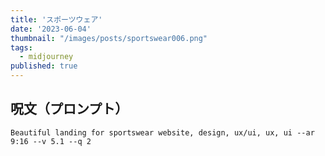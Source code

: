 ```yaml
---
title: 'スポーツウェア'
date: '2023-06-04'
thumbnail: "/images/posts/sportswear006.png"
tags:
  - midjourney
published: true
---
```


## 呪文（プロンプト）
```
Beautiful landing for sportswear website, design, ux/ui, ux, ui --ar 9:16 --v 5.1 --q 2
```